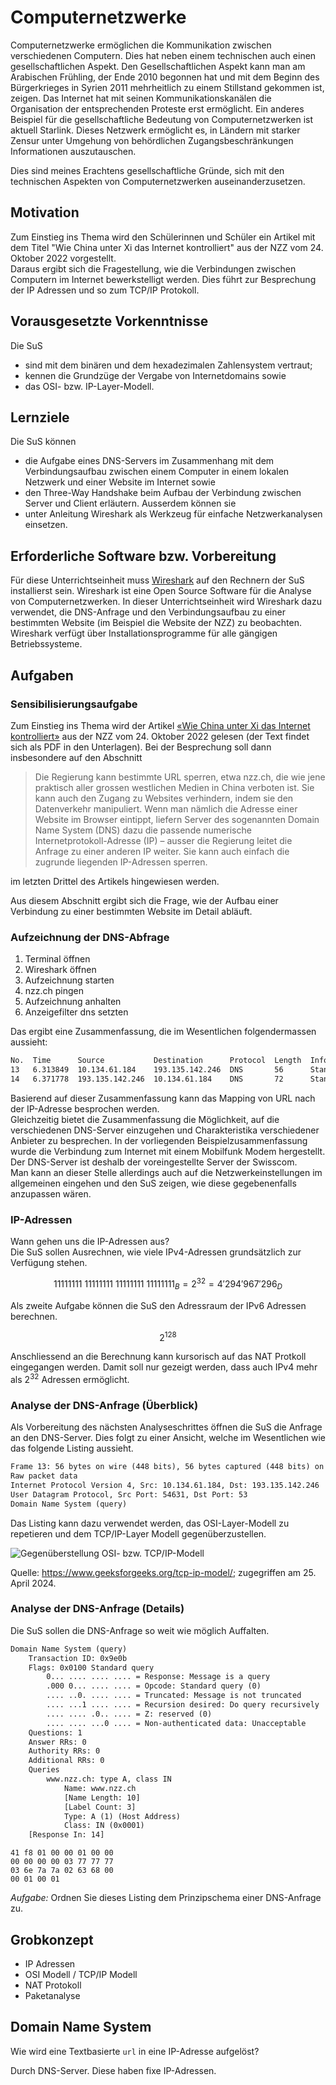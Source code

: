 # Computernetzwerke

Computernetzwerke ermöglichen die Kommunikation zwischen verschiedenen
Computern. Dies hat neben einem technischen auch einen
gesellschaftlichen Aspekt. Den Gesellschaftlichen Aspekt kann man am
Arabischen Frühling, der Ende 2010 begonnen hat und mit dem Beginn des
Bürgerkrieges in Syrien 2011 mehrheitlich zu einem Stillstand gekommen
ist, zeigen. Das Internet hat mit seinen Kommunikationskanälen die
Organisation der entsprechenden Proteste erst ermöglicht. Ein anderes
Beispiel für die gesellschaftliche Bedeutung von Computernetzwerken ist
aktuell Starlink. Dieses Netzwerk ermöglicht es, in Ländern mit starker
Zensur unter Umgehung von behördlichen Zugangsbeschränkungen
Informationen auszutauschen.

Dies sind meines Erachtens gesellschaftliche Gründe, sich mit den
technischen Aspekten von Computernetzwerken auseinanderzusetzen.  

## Motivation

Zum Einstieg ins Thema wird den Schülerinnen und Schüler ein Artikel mit
dem Titel "Wie China unter Xi das Internet kontrolliert" aus der NZZ vom
24\. Oktober 2022 vorgestellt.  
Daraus ergibt sich die Fragestellung, wie die Verbindungen zwischen
Computern im Internet bewerkstelligt werden. Dies führt zur Besprechung
der IP Adressen und so zum TCP/IP Protokoll.

## Vorausgesetzte Vorkenntnisse

Die SuS 

- sind mit dem binären und dem hexadezimalen Zahlensystem vertraut;
- kennen die Grundzüge der Vergabe von Internetdomains sowie
- das OSI- bzw. IP-Layer-Modell.

## Lernziele

Die SuS können

- die Aufgabe eines DNS-Servers im Zusammenhang mit dem
  Verbindungsaufbau zwischen einem Computer in einem lokalen Netzwerk
  und einer Website im Internet sowie
- den Three-Way Handshake beim Aufbau der Verbindung zwischen Server und
  Client erläutern. Ausserdem können sie
- unter Anleitung Wireshark als Werkzeug für einfache Netzwerkanalysen
  einsetzen. 


## Erforderliche Software bzw. Vorbereitung

Für diese Unterrichtseinheit muss
[Wireshark](https://www.wireshark.org/)
auf den Rechnern der SuS installierst sein. Wireshark ist eine Open
Source Software für die Analyse von Computernetzwerken. In dieser
Unterrichtseinheit wird Wireshark dazu verwendet, die DNS-Anfrage und
den Verbindungsaufbau zu einer bestimmten Website (im Beispiel die
Website der NZZ) zu beobachten.  
Wireshark verfügt über
Installationsprogramme für alle gängigen Betriebssysteme.

## Aufgaben

### Sensibilisierungsaufgabe

Zum Einstieg ins Thema wird der Artikel 
[«Wie China unter Xi das Internet
kontrolliert»](https://www.nzz.ch/technologie/wie-china-unter-xi-das-internet-kontrolliert-ld.1708411)
aus der NZZ vom 24. Oktober 2022 gelesen (der Text findet sich als PDF
in den Unterlagen). Bei der Besprechung soll dann insbesondere auf den
Abschnitt 

>Die Regierung kann bestimmte URL sperren, etwa nzz.ch, die wie jene
>praktisch aller grossen westlichen Medien in China verboten ist. Sie
>kann auch den Zugang zu Websites verhindern, indem sie den Datenverkehr
>manipuliert. Wenn man nämlich die Adresse einer Website im Browser
>eintippt, liefern Server des sogenannten Domain Name System (DNS) dazu
>die passende numerische Internetprotokoll-Adresse (IP) – ausser die
>Regierung leitet die Anfrage zu einer anderen IP weiter. Sie kann auch
>einfach die zugrunde liegenden IP-Adressen sperren. 

im letzten Drittel des Artikels hingewiesen werden.

Aus diesem Abschnitt ergibt sich die Frage, wie der Aufbau einer
Verbindung zu einer bestimmten Website im Detail abläuft.

### Aufzeichnung der DNS-Abfrage

1. Terminal öffnen
2. Wireshark öffnen
3. Aufzeichnung starten
4. nzz.ch pingen
5. Aufzeichnung anhalten 
6. Anzeigefilter dns setzten

Das ergibt eine Zusammenfassung, die im Wesentlichen folgendermassen aussieht:

```txt
No.  Time      Source           Destination      Protocol  Length  Info
13   6.313849  10.134.61.184    193.135.142.246  DNS       56      Standard query 0x9e0b A www.nzz.ch
14   6.371778  193.135.142.246  10.134.61.184    DNS       72      Standard query response 0x9e0b A www.nzz.ch A 194.40.217.80
```

Basierend auf dieser Zusammenfassung kann das Mapping von URL nach der
IP-Adresse besprochen werden.  
Gleichzeitig bietet die Zusammenfassung die Möglichkeit, auf die
verschiedenen DNS-Server einzugehen und Charakteristika verschiedener
Anbieter zu besprechen. In der vorliegenden Beispielzusammenfassung
wurde die Verbindung zum Internet mit einem Mobilfunk Modem hergestellt.
Der DNS-Server ist deshalb der voreingestellte Server der Swisscom.  
Man kann an dieser Stelle allerdings auch auf die Netzwerkeinstellungen
im allgemeinen eingehen und den SuS zeigen, wie diese gegebenenfalls
anzupassen wären.

### IP-Adressen

Wann gehen uns die IP-Adressen aus?  
Die SuS sollen Ausrechnen, wie viele IPv4-Adressen grundsätzlich zur
Verfügung stehen.

$$
11111111\ 11111111\ 11111111\ 11111111_B = 2^{32} = 4'294'967'296_D
$$

Als zweite Aufgabe können die SuS den Adressraum der IPv6 Adressen
berechnen.

$$
2^{128}
$$

Anschliessend an die Berechnung kann kursorisch auf das NAT Protkoll
eingegangen werden. Damit soll nur gezeigt werden, dass auch IPv4 mehr
als $2^{32}$ Adressen ermöglicht.

### Analyse der DNS-Anfrage (Überblick)

Als Vorbereitung des nächsten Analyseschrittes öffnen die SuS die
Anfrage an den DNS-Server. Dies folgt zu einer Ansicht, welche im
Wesentlichen wie das folgende Listing aussieht.

```txt
Frame 13: 56 bytes on wire (448 bits), 56 bytes captured (448 bits) on interface \Device\NPF_{F7C8A86C-E9D7-4080-B7F6-EB45CD1446B6}, id 0
Raw packet data
Internet Protocol Version 4, Src: 10.134.61.184, Dst: 193.135.142.246
User Datagram Protocol, Src Port: 54631, Dst Port: 53
Domain Name System (query)
```

Das Listing kann dazu verwendet werden, das OSI-Layer-Modell zu
repetieren und dem TCP/IP-Layer Modell gegenüberzustellen.  

![Gegenüberstellung OSI- bzw.
TCP/IP-Modell](../data/images/layer_modell.png)

Quelle: https://www.geeksforgeeks.org/tcp-ip-model/; zugegriffen am 25.
April 2024.

### Analyse der DNS-Anfrage (Details)

Die SuS sollen die DNS-Anfrage so weit wie möglich Auffalten.

```txt
Domain Name System (query)
    Transaction ID: 0x9e0b
    Flags: 0x0100 Standard query
        0... .... .... .... = Response: Message is a query
        .000 0... .... .... = Opcode: Standard query (0)
        .... ..0. .... .... = Truncated: Message is not truncated
        .... ...1 .... .... = Recursion desired: Do query recursively
        .... .... .0.. .... = Z: reserved (0)
        .... .... ...0 .... = Non-authenticated data: Unacceptable
    Questions: 1
    Answer RRs: 0
    Authority RRs: 0
    Additional RRs: 0
    Queries
        www.nzz.ch: type A, class IN
            Name: www.nzz.ch
            [Name Length: 10]
            [Label Count: 3]
            Type: A (1) (Host Address)
            Class: IN (0x0001)
    [Response In: 14]

```

```hex
41 f8 01 00 00 01 00 00
00 00 00 00 03 77 77 77
03 6e 7a 7a 02 63 68 00
00 01 00 01
```


*Aufgabe:* Ordnen Sie dieses Listing dem Prinzipschema einer DNS-Anfrage zu.

## Grobkonzept

- IP Adressen
- OSI Modell / TCP/IP Modell
- NAT Protokoll
- Paketanalyse

## Domain Name System

Wie wird eine Textbasierte `url` in eine IP-Adresse aufgelöst?

Durch DNS-Server. Diese haben fixe IP-Adressen.